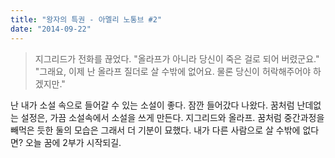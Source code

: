 ```yaml
---
title: "왕자의 특권 - 아멜리 노통브 #2"
date: "2014-09-22"
---
```


> 지그리드가 전화를 끊었다. "올라프가 아니라 당신이 죽은 걸로 되어 버렸군요." "그래요, 이제 난 올라프 질더로 살 수밖에 없어요. 물론 당신이 허락해주어야 하겠지만."

난 내가 소설 속으로 들어갈 수 있는 소설이 좋다. 잠깐 들어갔다 나왔다. 꿈처럼 난데없는 설정은, 가끔 소설속에서 소설을 쓰게 만든다. 지그리드와 올라프. 꿈처럼 중간과정을 빼먹은 듯한 둘의 모습은 그래서 더 기분이 묘했다. 내가 다른 사람으로 살 수밖에 없다면? 오늘 꿈에 2부가 시작되길.

